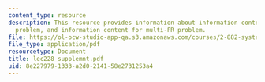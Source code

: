 ```yaml
---
content_type: resource
description: This resource provides information about information content for one-FR
  problem, and information content for multi-FR problem.
file: https://ol-ocw-studio-app-qa.s3.amazonaws.com/courses/2-882-system-design-and-analysis-based-on-ad-and-complexity-theories-spring-2005/8e2279791333a2d0214158e2731253a4_lec228_supplemnt.pdf
file_type: application/pdf
resourcetype: Document
title: lec228_supplemnt.pdf
uid: 8e227979-1333-a2d0-2141-58e2731253a4
---
```

